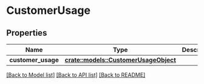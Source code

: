 # CustomerUsage

## Properties

Name | Type | Description | Notes
------------ | ------------- | ------------- | -------------
**customer_usage** | [**crate::models::CustomerUsageObject**](CustomerUsageObject.md) |  | 

[[Back to Model list]](../README.md#documentation-for-models) [[Back to API list]](../README.md#documentation-for-api-endpoints) [[Back to README]](../README.md)


